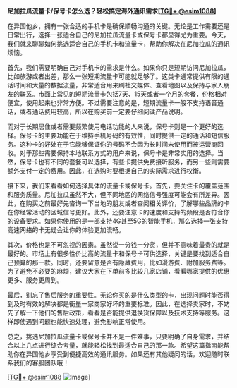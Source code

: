 **尼加拉瓜流量卡/保号卡怎么选？轻松搞定海外通讯需求[[TG💪+ @esim1088](https://t.me/s/esim1088)]**

在异国他乡，拥有一张合适的手机卡是确保顺畅沟通的关键。无论是工作需要还是日常出行，选择一张适合自己的尼加拉瓜流量卡或保号卡都显得尤为重要。今天，我们就来聊聊如何挑选适合自己的手机卡和流量卡，帮助你解决在尼加拉瓜的通讯烦恼。

首先，我们需要明确自己对手机卡的需求是什么。如果你只是短期访问尼加拉瓜，比如旅游或者出差，那么一张短期流量卡可能就足够了。这类卡通常提供有限的通话时间和大量的数据流量，非常适合用来刷社交媒体、查看地图以及保持与家人朋友的联系。市面上常见的短期流量卡包括7天、15天或者一个月的套餐，价格相对便宜，使用起来也非常方便。不过需要注意的是，短期流量卡一般不支持语音通话，或者通话费用较高，所以在购买前一定要仔细阅读产品说明。

而对于长期居住或者需要频繁使用电话功能的人来说，保号卡则是一个更好的选择。保号卡的主要功能在于维持手机号码的有效性，同时提供一定的通话和短信服务。这种卡的好处在于它能够保证你的号码不会因为长时间未使用而被运营商回收。对于那些需要保持本地联系方式的用户来说，保号卡是非常实用的选择。当然，保号卡也有不同的套餐可以选择，有些卡提供免费接听服务，而另一些则需要额外支付一定的费用。因此，在选购时要根据自己的实际需求进行权衡。

接下来，我们来看看如何选择具体的流量卡或保号卡。首先，要关注卡的覆盖范围和服务质量。尼加拉瓜虽然不大，但不同地区的网络信号强度可能会有所差异。因此，在购买之前最好先咨询一下当地的朋友或者查阅相关评价，了解哪些品牌的卡在你经常活动的区域信号更好。此外，还要注意卡的速度和支持的频段是否符合你的设备要求。如果你使用的是一部支持4G甚至5G的智能手机，那么选择一张支持高速网络的卡无疑会让你的体验更加流畅。

其次，价格也是不可忽视的因素。虽然说一分钱一分货，但并不意味着最贵的就是最好的。市场上有很多性价比高的流量卡和保号卡可供选择，关键是要找到适合自己预算的那一款。同时，还要留意是否有隐藏费用，比如漫游费、附加服务费等。为了避免不必要的麻烦，建议大家在下单前多比较几家店铺，看看哪家提供的优惠更多、服务更周到。

最后，别忘了售后服务的重要性。无论你买的是什么类型的卡，出现问题时能否得到及时有效的解决都是衡量一家商家好坏的重要标准。因此，在选择卖家时，不妨先了解一下他们的售后政策，看看是否能提供退换货保障以及技术支持等服务。这样即使遇到问题也能快速处理，避免影响正常使用。

总之，挑选尼加拉瓜流量卡或保号卡并不是一件难事，只要明确了自身需求，并结合以上几点进行综合考量，就能轻松找到最适合自己的那一款。希望这篇指南能帮助你在异国他乡享受到便捷高效的通讯服务。如果还有其他疑问的话，欢迎随时联系我们的客服团队哦！

[[TG💪+ @esim1088](https://t.me/s/esim1088) ![Image](https://i.postimg.cc/4NQfJmqS/Snipaste-2025-05-13-00-14-12.png)]
